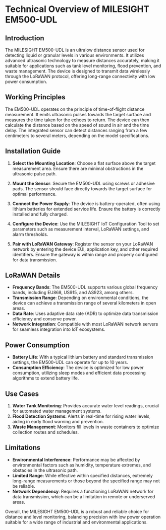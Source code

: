 # Technical Overview of MILESIGHT EM500-UDL

## Introduction
The MILESIGHT EM500-UDL is an ultralow distance sensor used for detecting liquid or granular levels in various environments. It utilizes advanced ultrasonic technology to measure distances accurately, making it suitable for applications such as tank level monitoring, flood prevention, and waste management. The device is designed to transmit data wirelessly through the LoRaWAN protocol, offering long-range connectivity with low power consumption.

## Working Principles
The EM500-UDL operates on the principle of time-of-flight distance measurement. It emits ultrasonic pulses towards the target surface and measures the time taken for the echoes to return. The device can then calculate the distance based on the speed of sound in air and the time delay. The integrated sensor can detect distances ranging from a few centimeters to several meters, depending on the model specifications.

## Installation Guide
1. **Select the Mounting Location**: Choose a flat surface above the target measurement area. Ensure there are minimal obstructions in the ultrasonic pulse path.
   
2. **Mount the Sensor**: Secure the EM500-UDL using screws or adhesive pads. The sensor should face directly towards the target surface for optimal performance.

3. **Connect the Power Supply**: The device is battery-operated, often using lithium batteries for extended service life. Ensure the battery is correctly installed and fully charged.

4. **Configure the Device**: Use the MILESIGHT IoT Configuration Tool to set parameters such as measurement interval, LoRaWAN settings, and alarm thresholds.

5. **Pair with LoRaWAN Gateway**: Register the sensor on your LoRaWAN network by entering the device EUI, application key, and other required identifiers. Ensure the gateway is within range and properly configured for data transmission.

## LoRaWAN Details
- **Frequency Bands**: The EM500-UDL supports various global frequency bands, including EU868, US915, and AS923, among others.
- **Transmission Range**: Depending on environmental conditions, the device can achieve a transmission range of several kilometers in open areas.
- **Data Rate**: Uses adaptive data rate (ADR) to optimize data transmission efficiency and conserve power.
- **Network Integration**: Compatible with most LoRaWAN network servers for seamless integration into IoT ecosystems.

## Power Consumption
- **Battery Life**: With a typical lithium battery and standard transmission settings, the EM500-UDL can operate for up to 10 years.
- **Consumption Efficiency**: The device is optimized for low power consumption, utilizing sleep modes and efficient data processing algorithms to extend battery life.

## Use Cases
1. **Water Tank Monitoring**: Provides accurate water level readings, crucial for automated water management systems.
2. **Flood Detection Systems**: Alerts in real-time for rising water levels, aiding in early flood warning and prevention.
3. **Waste Management**: Monitors fill levels in waste containers to optimize collection routes and schedules.

## Limitations
- **Environmental Interference**: Performance may be affected by environmental factors such as humidity, temperature extremes, and obstacles in the ultrasonic path.
- **Limited Range**: While effective within specified distances, extremely long-range measurements or those beyond the specified range may not be reliable.
- **Network Dependency**: Requires a functioning LoRaWAN network for data transmission, which can be a limitation in remote or underserved areas.

Overall, the MILESIGHT EM500-UDL is a robust and reliable choice for distance and level monitoring, balancing precision with low power operation suitable for a wide range of industrial and environmental applications.
